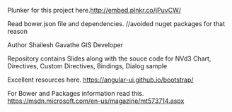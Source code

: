 Plunker for this project here.http://embed.plnkr.co/jPuvCW/

Read bower.json file and dependencies.
//avoided nuget packages for that reason

Author Shailesh Gavathe GIS Developer

Repository contains Slides along with the souce code for NVd3 Chart, Directives, Custom Directives, Bindings, Dialog sample

Excellent resources here.
https://angular-ui.github.io/bootstrap/

For Bower and Packages information read this.
https://msdn.microsoft.com/en-us/magazine/mt573714.aspx